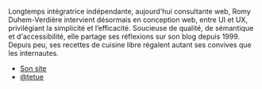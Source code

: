 Longtemps intégratrice indépendante, aujourd'hui consultante web, Romy Duhem-Verdière intervient désormais en conception web, entre UI et UX, privilégiant la simplicité et l’efficacité. Soucieuse de qualité, de sémantique et d'accessibilité, elle partage ses réflexions sur son blog depuis 1999. Depuis peu, ses recettes de cuisine libre régalent autant ses convives que les internautes.

- [Son site](http://romy.tetue.net)
- [@tetue](https://twitter.com/tetue)

